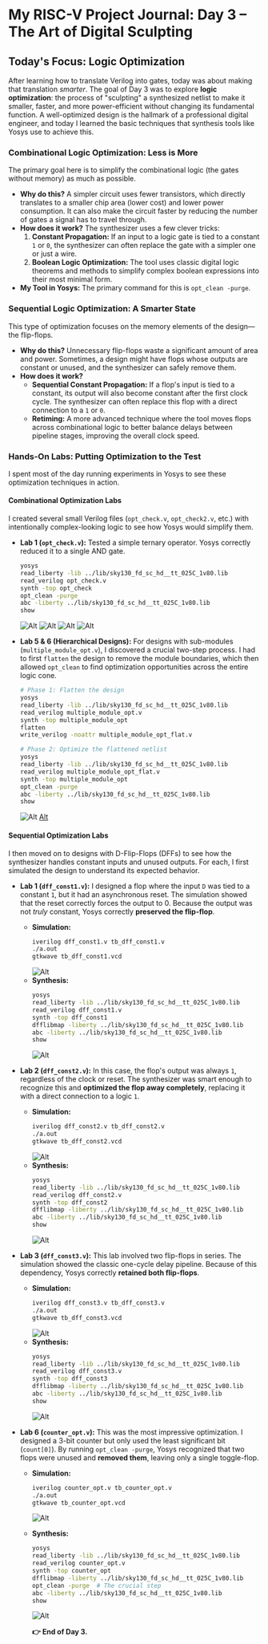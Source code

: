 # My RISC-V Project Journal: Day 3 – The Art of Digital Sculpting

## Today's Focus: Logic Optimization

After learning how to translate Verilog into gates, today was about making that translation *smarter*. The goal of Day 3 was to explore **logic optimization**: the process of "sculpting" a synthesized netlist to make it smaller, faster, and more power-efficient without changing its fundamental function. A well-optimized design is the hallmark of a professional digital engineer, and today I learned the basic techniques that synthesis tools like Yosys use to achieve this.

### Combinational Logic Optimization: Less is More

The primary goal here is to simplify the combinational logic (the gates without memory) as much as possible.

* **Why do this?** A simpler circuit uses fewer transistors, which directly translates to a smaller chip area (lower cost) and lower power consumption. It can also make the circuit faster by reducing the number of gates a signal has to travel through.
* **How does it work?** The synthesizer uses a few clever tricks:
    1.  **Constant Propagation:** If an input to a logic gate is tied to a constant `1` or `0`, the synthesizer can often replace the gate with a simpler one or just a wire.
    2.  **Boolean Logic Optimization:** The tool uses classic digital logic theorems and methods to simplify complex boolean expressions into their most minimal form.
* **My Tool in Yosys:** The primary command for this is `opt_clean -purge`.

### Sequential Logic Optimization: A Smarter State

This type of optimization focuses on the memory elements of the design—the flip-flops.

* **Why do this?** Unnecessary flip-flops waste a significant amount of area and power. Sometimes, a design might have flops whose outputs are constant or unused, and the synthesizer can safely remove them.
* **How does it work?**
    * **Sequential Constant Propagation:** If a flop's input is tied to a constant, its output will also become constant after the first clock cycle. The synthesizer can often replace this flop with a direct connection to a `1` or `0`.
    * **Retiming:** A more advanced technique where the tool moves flops across combinational logic to better balance delays between pipeline stages, improving the overall clock speed.

### Hands-On Labs: Putting Optimization to the Test

I spent most of the day running experiments in Yosys to see these optimization techniques in action.

#### Combinational Optimization Labs

I created several small Verilog files (`opt_check.v`, `opt_check2.v`, etc.) with intentionally complex-looking logic to see how Yosys would simplify them.

* **Lab 1 (`opt_check.v`):** Tested a simple ternary operator. Yosys correctly reduced it to a single AND gate.
    ```bash
    yosys
    read_liberty -lib ../lib/sky130_fd_sc_hd__tt_025C_1v80.lib
    read_verilog opt_check.v 
    synth -top opt_check
    opt_clean -purge
    abc -liberty ../lib/sky130_fd_sc_hd__tt_025C_1v80.lib
    show
    ```
    ![Alt](Day3/Comb1.png)
  ![Alt](Day3/Comb3OP2.png)
  ![Alt](Day3/Comb3OP3.png)
  ![Alt](Day3/Comb3OP4.png)
  
* **Lab 5 & 6 (Hierarchical Designs):** For designs with sub-modules (`multiple_module_opt.v`), I discovered a crucial two-step process. I had to first `flatten` the design to remove the module boundaries, which then allowed `opt_clean` to find optimization opportunities across the entire logic cone.
    ```bash
    # Phase 1: Flatten the design
    yosys
    read_liberty -lib ../lib/sky130_fd_sc_hd__tt_025C_1v80.lib
    read_verilog multiple_module_opt.v
    synth -top multiple_module_opt
    flatten
    write_verilog -noattr multiple_module_opt_flat.v
    
    # Phase 2: Optimize the flattened netlist
    yosys
    read_liberty -lib ../lib/sky130_fd_sc_hd__tt_025C_1v80.lib
    read_verilog multiple_module_opt_flat.v
    synth -top multiple_module_opt
    opt_clean -purge
    abc -liberty ../lib/sky130_fd_sc_hd__tt_025C_1v80.lib
    show
    ```
    ![Alt](Day3/Comb2P1.png)
  [Alt](Day3/Comb2P2.png)
#### Sequential Optimization Labs

I then moved on to designs with D-Flip-Flops (DFFs) to see how the synthesizer handles constant inputs and unused outputs. For each, I first simulated the design to understand its expected behavior.

* **Lab 1 (`dff_const1.v`):** I designed a flop where the input `D` was tied to a constant `1`, but it had an asynchronous reset. The simulation showed that the reset correctly forces the output to 0. Because the output was not *truly* constant, Yosys correctly **preserved the flip-flop**.
    * **Simulation:**
        ```bash
        iverilog dff_const1.v tb_dff_const1.v
        ./a.out
        gtkwave tb_dff_const1.vcd
        ```
        ![Alt](Day3/Seq1Wave.png)
    * **Synthesis:**
        ```bash
        yosys
        read_liberty -lib ../lib/sky130_fd_sc_hd__tt_025C_1v80.lib
        read_verilog dff_const1.v
        synth -top dff_const1
        dfflibmap -liberty ../lib/sky130_fd_sc_hd__tt_025C_1v80.lib
        abc -liberty ../lib/sky130_fd_sc_hd__tt_025C_1v80.lib
        show
        ```
        ![Alt](Day3/Seq1Show.png)

* **Lab 2 (`dff_const2.v`):** In this case, the flop's output was always `1`, regardless of the clock or reset. The synthesizer was smart enough to recognize this and **optimized the flop away completely**, replacing it with a direct connection to a logic `1`.
    * **Simulation:**
        ```bash
        iverilog dff_const2.v tb_dff_const2.v
        ./a.out
        gtkwave tb_dff_const2.vcd
        ```
        ![Alt](Day3/Seq2Wave.png)
    * **Synthesis:**
        ```bash
        yosys
        read_liberty -lib ../lib/sky130_fd_sc_hd__tt_025C_1v80.lib
        read_verilog dff_const2.v
        synth -top dff_const2
        dfflibmap -liberty ../lib/sky130_fd_sc_hd__tt_025C_1v80.lib
        abc -liberty ../lib/sky130_fd_sc_hd__tt_025C_1v80.lib
        show
        ```
        ![Alt](Day3/Seq2Show.png)
* **Lab 3 (`dff_const3.v`):** This lab involved two flip-flops in series. The simulation showed the classic one-cycle delay pipeline. Because of this dependency, Yosys correctly **retained both flip-flops**.
    * **Simulation:**
        ```bash
        iverilog dff_const3.v tb_dff_const3.v
        ./a.out
        gtkwave tb_dff_const3.vcd
        ```
        ![Alt](Day3/Seq3Wave.png)
    * **Synthesis:**
        ```bash
        yosys
        read_liberty -lib ../lib/sky130_fd_sc_hd__tt_025C_1v80.lib
        read_verilog dff_const3.v
        synth -top dff_const3
        dfflibmap -liberty ../lib/sky130_fd_sc_hd__tt_025C_1v80.lib
        abc -liberty ../lib/sky130_fd_sc_hd__tt_025C_1v80.lib
        show
        ```
        ![Alt](Day3/Seq3Show.png)
      
* **Lab 6 (`counter_opt.v`):** This was the most impressive optimization. I designed a 3-bit counter but only used the least significant bit (`count[0]`). By running `opt_clean -purge`, Yosys recognized that two flops were unused and **removed them**, leaving only a single toggle-flop.
    * **Simulation:**
        ```bash
        iverilog counter_opt.v tb_counter_opt.v
        ./a.out
        gtkwave tb_counter_opt.vcd
        ```
       ![Alt](Day3/Seq4Wave.png)
    * **Synthesis:**
        ```bash
        yosys
        read_liberty -lib ../lib/sky130_fd_sc_hd__tt_025C_1v80.lib
        read_verilog counter_opt.v
        synth -top counter_opt
        dfflibmap -liberty ../lib/sky130_fd_sc_hd__tt_025C_1v80.lib
        opt_clean -purge  # The crucial step
        abc -liberty ../lib/sky130_fd_sc_hd__tt_025C_1v80.lib
        show
        ```
        ![Alt](Day3/Seq4Show.png)


        **👉 End of Day 3.** 
